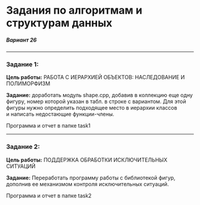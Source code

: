 # Задания по алгоритмам и структурам данных

##### Вариант 26

---

### Задание 1:

**Цель работы:** РАБОТА С ИЕРАРХИЕЙ ОБЪЕКТОВ:
НАСЛЕДОВАНИЕ И ПОЛИМОРФИЗМ

**Задание:** доработать модуль shape.cpp, добавив в коллекцию еще одну
фигуру, номер которой указан в табл. в строке c вариантом. Для
этой фигуры нужно определить подходящее место в иерархии классов
и написать недостающие функции-члены.

Программа и отчет в папке task1

---

### Задание 2:

**Цель работы:** ПОДДЕРЖКА ОБРАБОТКИ ИСКЛЮЧИТЕЛЬНЫХ СИТУАЦИЙ

**Задание:** Переработать программу работы с библиотекой фигур, дополнив ее
механизмом контроля исключительных ситуаций.

Программа и отчет в папке task2
